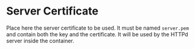 # Server Certificate

Place here the server certificate to be used.
It must be named `server.pem` and contain both
the key and the certificate. It will be used
by the HTTPd server inside the container.
